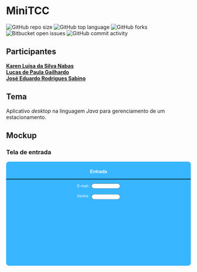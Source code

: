 # MiniTCC
![GitHub repo size](https://img.shields.io/github/repo-size/Sigmaaaa08/minitcc?style=for-the-badge&color=%23efbbff)
![GitHub top language](https://img.shields.io/github/languages/top/Sigmaaaa08/minitcc?style=for-the-badge&logo=apachenetbeanside&logoColor=%23d896ff&color=%23d896ff)
![GitHub forks](https://img.shields.io/github/forks/Sigmaaaa08/minitcc?style=for-the-badge&color=%23be29ec)
![Bitbucket open issues](https://img.shields.io/bitbucket/issues/Sigmaaaa08/minitcc?style=for-the-badge)
![GitHub commit activity](https://img.shields.io/github/commit-activity/t/Sigmaaaa08/minitcc?style=for-the-badge&color=%23800080)

## Participantes 
  **[Karen Luísa da Silva Nabas](https://github.com/Sigmaaaa08)** <br>
  **[Lucas de Paula Gailhardo](https://github.com/lucasdepaulagailhardo-crypto)** <br>
  **[José Eduardo Rodrigues Sabino](https://github.com/Revestus)** <br>


## Tema
Aplicativo *desktop* na linguagem *Java* para gerenciamento de um estacionamento. 

## Mockup
### Tela de entrada
<img src="https://github.com/Sigmaaaa08/minitcc/blob/main/minitcc/imgs/mockup/telaEntrada.png" alt=Tela de Entrada> 


